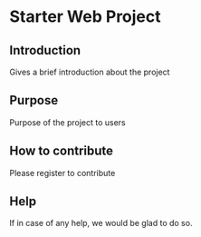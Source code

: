 # Starter Web Project

## Introduction

Gives a brief introduction about the project

## Purpose

Purpose of the project to users

## How to contribute

Please register to contribute

## Help

If in case of any help, we would be glad to do so.